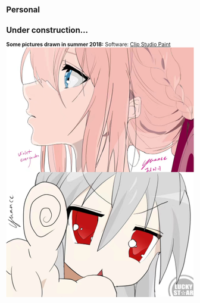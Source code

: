 ## Personal
## Under construction...

**Some pictures drawn in summer 2018:**
Software: [Clip Studio Paint](https://www.clipstudio.net/en/?gclid=CjwKCAiA6seQBhAfEiwAvPqu19ZEbw-q2SixNJ86UGmAhf-j11j8VpU1hiz0CC9UFEcTAJZfQHbB-BoC9K4QAvD_BwE)<br />
<img align="center" src="personal/pic_violet.jpg" alt="drawing" width="600" />
<img align="center" src="personal/pic_lucky.jpg" alt="drawing" width="600" />

